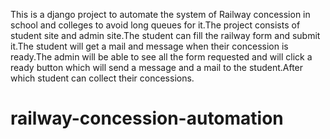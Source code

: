  This is a django project to automate the system of Railway concession in school and colleges to avoid long queues for it.The project consists of student site and admin site.The student can fill the railway form and submit it.The student will get a mail and message when their concession is ready.The admin will be able to see all the form requested and will click a ready button which will send a message and a mail to the student.After which student can collect their concessions.
# railway-concession-automation
